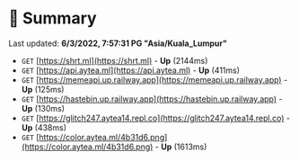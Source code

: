 # 📖 Summary
Last updated: **6/3/2022, 7:57:31 PG "Asia/Kuala_Lumpur"**

- `GET` [https://shrt.ml](https://shrt.ml) - **Up** (2144ms)
- `GET` [https://api.aytea.ml](https://api.aytea.ml) - **Up** (411ms)
- `GET` [https://memeapi.up.railway.app](https://memeapi.up.railway.app) - **Up** (125ms)
- `GET` [https://hastebin.up.railway.app](https://hastebin.up.railway.app) - **Up** (130ms)
- `GET` [https://glitch247.aytea14.repl.co](https://glitch247.aytea14.repl.co) - **Up** (438ms)
- `GET` [https://color.aytea.ml/4b31d6.png](https://color.aytea.ml/4b31d6.png) - **Up** (1613ms)

